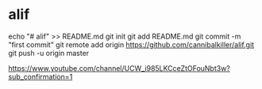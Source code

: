 # alif
echo "# alif" >> README.md
git init
git add README.md
git commit -m "first commit"
git remote add origin https://github.com/cannibalkiller/alif.git
git push -u origin master


https://www.youtube.com/channel/UCW_i985LKCceZtOFouNbt3w?sub_confirmation=1
